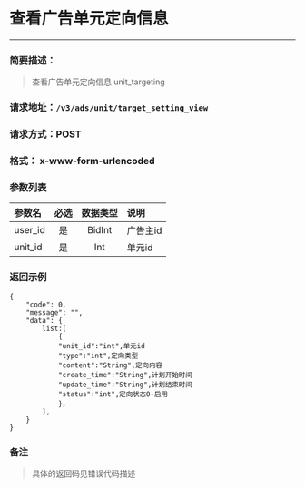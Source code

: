 
# 查看广告单元定向信息
---
### 简要描述：
> 查看广告单元定向信息
> unit_targeting

### 请求地址：```/v3/ads/unit/target_setting_view```

### 请求方式：POST

### 格式： x-www-form-urlencoded

### 参数列表

|参数名 | 必选 | 数据类型 | 说明|
|:---   | :--: | :------: | :---|
|user_id|是|BidInt|广告主id
|unit_id|是|Int|单元id

### 返回示例
```
{
    "code": 0,
    "message": "",
    "data": {
        list:[
            {
            "unit_id":"int",单元id
            "type":"int",定向类型
            "content":"String",定向内容
            "create_time":"String",计划开始时间
            "update_time":"String",计划结束时间
            "status":"int",定向状态0-启用
            }，
        ],
    }
}
```

### 备注
>具体的返回码见错误代码描述
